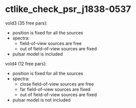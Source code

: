 # ctlike_check_psr_j1838-0537

vold3 (35 free pars):
- position is fixed for all the sources
- spectra:
  - field-of-view sources are free
  - out of field-of-view sources are fixed
- pulsar model is included

vold4 (12 free pars): 
- position is fixed for all the sources
- spectra:
  - close field-of-view sources are free
  - far field-of-view sources are fixed
  - out of field-of-view sources are fixed
- pulsar model is not included
